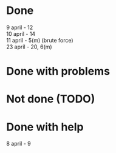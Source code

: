 # Done
9 april - 12  
10 april - 14  
11 april - 5(m) (brute force)  
23 april - 20, 6(m)  

# Done with problems


# Not done (TODO)


# Done with help
8 april - 9